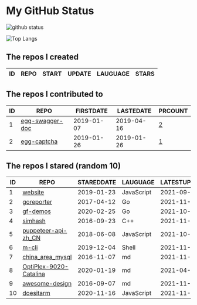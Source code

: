 # My GitHub Status

<img src="https://github-readme-stats-1.yihong0618.vercel.app/api?username=jc-lathander&show_icons=true&&&hide_title=true&count_private=true" alt="github status" />

![Top Langs](https://github-readme-stats-1.yihong0618.vercel.app/api/top-langs/?username=jc-lathander&layout=compact)

<!--START_SECTION:my_github-->
## The repos I created
| ID | REPO | START | UPDATE | LAUGUAGE | STARS |
|----|------|-------|--------|----------|-------|

## The repos I contributed to
| ID |                                REPO                                | FIRSTDATE  | LASTEDATE  |                                          PRCOUNT                                           |
|----|--------------------------------------------------------------------|------------|------------|--------------------------------------------------------------------------------------------|
|  1 | [egg-swagger-doc](https://github.com/Yanshijie-EL/egg-swagger-doc) | 2019-01-07 | 2019-04-16 | [2](https://github.com/Yanshijie-EL/egg-swagger-doc/pulls?q=is%3Apr+author%3Ajc-lathander) |
|  2 | [egg-captcha](https://github.com/Raoul1996/egg-captcha)            | 2019-01-26 | 2019-01-26 | [1](https://github.com/Raoul1996/egg-captcha/pulls?q=is%3Apr+author%3Ajc-lathander)        |

## The repos I stared (random 10)
| ID |                                   REPO                                   | STAREDDATE |  LAUGUAGE  | LATESTUPDATE |
|----|--------------------------------------------------------------------------|------------|------------|--------------|
|  1 | [website](https://github.com/openpitrix/website)                         | 2019-01-23 | JavaScript | 2021-09-27   |
|  2 | [goreporter](https://github.com/qax-os/goreporter)                       | 2017-04-12 | Go         | 2021-11-05   |
|  3 | [gf-demos](https://github.com/gogf/gf-demos)                             | 2020-02-25 | Go         | 2021-10-28   |
|  4 | [simhash](https://github.com/yanyiwu/simhash)                            | 2016-09-23 | C++        | 2021-11-01   |
|  5 | [puppeteer-api-zh_CN](https://github.com/zhaoqize/puppeteer-api-zh_CN)   | 2018-06-08 | JavaScript | 2021-10-29   |
|  6 | [m-cli](https://github.com/rgcr/m-cli)                                   | 2019-12-04 | Shell      | 2021-11-02   |
|  7 | [china_area_mysql](https://github.com/kakuilan/china_area_mysql)         | 2016-11-07 | md         | 2021-11-04   |
|  8 | [OptiPlex-9020-Catalina](https://github.com/W-MS/OptiPlex-9020-Catalina) | 2020-01-19 | md         | 2021-04-09   |
|  9 | [awesome-design](https://github.com/gztchan/awesome-design)              | 2016-09-07 | md         | 2021-11-04   |
| 10 | [doesitarm](https://github.com/ThatGuySam/doesitarm)                     | 2020-11-16 | JavaScript | 2021-11-04   |

<!--END_SECTION:my_github-->

